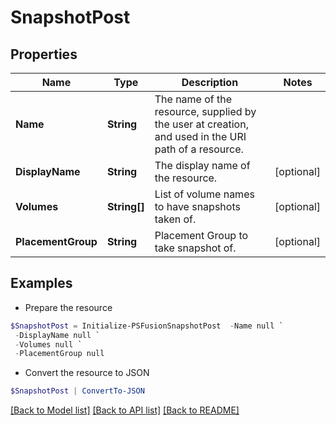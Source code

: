 # SnapshotPost
## Properties

Name | Type | Description | Notes
------------ | ------------- | ------------- | -------------
**Name** | **String** | The name of the resource, supplied by the user at creation, and used in the URI path of a resource. | 
**DisplayName** | **String** | The display name of the resource. | [optional] 
**Volumes** | **String[]** | List of volume names to have snapshots taken of. | [optional] 
**PlacementGroup** | **String** | Placement Group to take snapshot of. | [optional] 

## Examples

- Prepare the resource
```powershell
$SnapshotPost = Initialize-PSFusionSnapshotPost  -Name null `
 -DisplayName null `
 -Volumes null `
 -PlacementGroup null
```

- Convert the resource to JSON
```powershell
$SnapshotPost | ConvertTo-JSON
```

[[Back to Model list]](../README.md#documentation-for-models) [[Back to API list]](../README.md#documentation-for-api-endpoints) [[Back to README]](../README.md)

